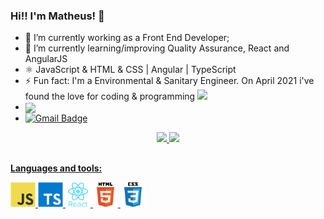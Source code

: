 ### Hi!! I'm Matheus! 👋

- 🔭 I’m currently working as a Front End Developer;
- 🌱 I’m currently learning/improving Quality Assurance, React and AngularJS
- ⚛️ JavaScript & HTML & CSS | Angular | TypeScript
- ⚡ Fun fact: I'm a Environmental & Sanitary Engineer. On April 2021 i've found the love for coding & programming <img src="https://media.giphy.com/media/WUlplcMpOCEmTGBtBW/giphy.gif" width="30">
- <a href="https://www.linkedin.com/in/matheus-betti-626601129/" target="_blank"><img src="https://img.shields.io/badge/-LinkedIn-%230077B5?style=for-the-badge&logo=linkedin&logoColor=white" target="_blank" height="25em" align="center"></a>
- [![Gmail Badge](https://img.shields.io/badge/-matheusbbetti@gmail.com-c14438?style=flat-square&logo=Gmail&logoColor=white&link=mailto:matheusbbetti@gmail.com)](mailto:matheubbetti@gmail.com)

<div align="center">
  <a href="https://github.com/MatheusBetti">
  <img height="180em" left src="https://github-readme-stats.vercel.app/api?username=MatheusBetti&show_icons=true&theme=dark&include_all_commits=true&count_private=true"/>
  <img height="180em" right src="https://github-readme-stats.vercel.app/api/top-langs/?username=MatheusBetti&layout=compact&langs_count=7&theme=dark"/>
</div>
  
  ##
  
**Languages and tools:**

<img src="https://raw.githubusercontent.com/devicons/devicon/master/icons/javascript/javascript-original.svg" alt="javascript" width="40" height="40"/>
<img src="https://raw.githubusercontent.com/devicons/devicon/master/icons/typescript/typescript-original.svg" alt="typescript" width="40" height="40"/>
<img src="https://raw.githubusercontent.com/devicons/devicon/master/icons/react/react-original-wordmark.svg" alt="react" width="40" height="40"/>
<img src="https://raw.githubusercontent.com/devicons/devicon/master/icons/html5/html5-original-wordmark.svg" alt="html5" width="40" height="40"/>
<img src="https://raw.githubusercontent.com/devicons/devicon/master/icons/css3/css3-original-wordmark.svg" alt="css3" width="40" height="40"/>
